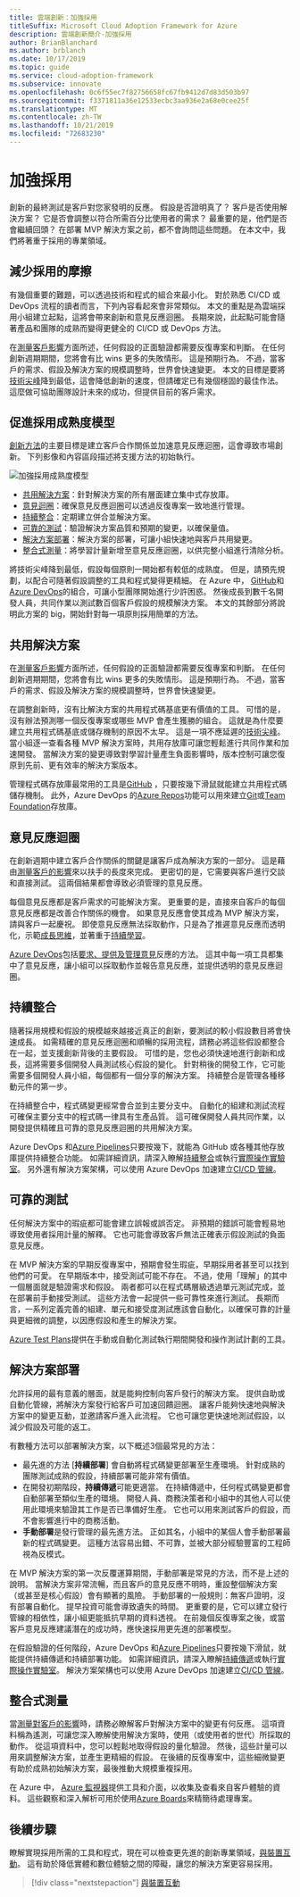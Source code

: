 ```yaml
---
title: 雲端創新：加強採用
titleSuffix: Microsoft Cloud Adoption Framework for Azure
description: 雲端創新簡介-加強採用
author: BrianBlanchard
ms.author: brblanch
ms.date: 10/17/2019
ms.topic: guide
ms.service: cloud-adoption-framework
ms.subservice: innovate
ms.openlocfilehash: 0c6f55ec7f82756658fc67fb9412d7d83d503b97
ms.sourcegitcommit: f3371811a36e12533ecbc3aa936e2a68e0cee25f
ms.translationtype: MT
ms.contentlocale: zh-TW
ms.lasthandoff: 10/21/2019
ms.locfileid: "72683230"
---
```

# <a name="empower-adoption"></a>加強採用

創新的最終測試是客戶對您家發明的反應。 假設是否證明真了？ 客戶是否使用解決方案？ 它是否會調整以符合所需百分比使用者的需求？ 最重要的是，他們是否會繼續回頭？ 在部署 MVP 解決方案之前，都不會詢問這些問題。 在本文中，我們將著重于採用的專業領域。

## <a name="reducing-friction-to-adoption"></a>減少採用的摩擦

有幾個重要的難題，可以透過技術和程式的組合來最小化。 對於熟悉 CI/CD 或 DevOps 流程的讀者而言，下列內容看起來會非常類似。 本文的重點是為雲端採用小組建立起點，這將會帶來創新和意見反應迴圈。 長期來說，此起點可能會隨著產品和團隊的成熟而變得更健全的 CI/CD 或 DevOps 方法。

在[測量客戶影響](./measure.md)方面所述，任何假設的正面驗證都需要反復專案和判斷。 在任何創新週期期間，您將會有比 wins 更多的失敗情形。 這是預期行為。 不過，當客戶的需求、假設及解決方案的規模調整時，世界會快速變更。 本文的目標是要將[技術尖峰](./build.md#reduce-complexity-and-delay-technical-spikes)降到最低，這會降低創新的速度，但請確定已有幾個穩固的最佳作法。 這麼做可協助團隊設計未來的成功，但提供目前的客戶需求。

## <a name="empowering-adoption---maturity-model"></a>促進採用成熟度模型

[創新方法](./index.md)的主要目標是建立客戶合作關係並加速意見反應迴圈，這會導致市場創新。
下列影像和內容區段描述將支援方法的初始執行。

![加強採用成熟度模型](../../_images/innovate/empower-adoption-maturity.png)

- [共用解決方案](#shared-solution)：針對解決方案的所有層面建立集中式存放庫。
- [意見迴圈](#feedback-loops)：確保意見反應迴圈可以透過反復專案一致地進行管理。
- [持續整合](#continuous-integration)：定期建立併合並解決方案。
- [可靠的測試](#reliable-testing)：驗證解決方案品質和預期的變更，以確保量值。
- [解決方案部署](#solution-deployment)：解決方案的部署，可讓小組快速地與客戶共用變更。
- [整合式測量](#integrated-measurements)：將學習計量新增至意見反應迴圈，以供完整小組進行清除分析。

將技術尖峰降到最低，假設每個原則一開始都有較低的成熟度。 但是，請預先規劃，以配合可隨著假設調整的工具和程式變得更精細。 在 Azure 中， [GitHub](https://guides.github.com)和[Azure DevOps](https://docs.microsoft.com/azure/devops)的組合，可讓小型團隊開始進行少許困惑。 然後成長到數千名開發人員，共同作業以測試數百個客戶假設的規模解決方案。 本文的其餘部分將說明此方案的 big，開始針對每一項原則採用簡單的方法。

## <a name="shared-solution"></a>共用解決方案

在[測量客戶影響](./measure.md)方面所述，任何假設的正面驗證都需要反復專案和判斷。 在任何創新週期期間，您將會有比 wins 更多的失敗情形。 這是預期行為。 不過，當客戶的需求、假設及解決方案的規模調整時，世界會快速變更。

在調整創新時，沒有比解決方案的共用程式碼基底更有價值的工具。 可惜的是，沒有辦法預測哪一個反復專案或哪些 MVP 會產生獲勝的組合。 這就是為什麼要建立共用程式碼基底或儲存機制的原因不太早。 這是一項不應延遲的[技術尖峰](./build.md#reduce-complexity-and-delay-technical-spikes)。 當小組逐一查看各種 MVP 解決方案時，共用存放庫可讓您輕鬆進行共同作業和加速開發。 當解決方案的變更導致對學習計量產生負面影響時，版本控制可讓您復原到先前、更有效率的解決方案版本。

管理程式碼存放庫最常用的工具是[GitHub](https://guides.github.com) ，只要按幾下滑鼠就能建立共用程式碼儲存機制。 此外，Azure DevOps 的[Azure Repos](https://docs.microsoft.com/azure/devops/repos/get-started/what-is-repos?view=azure-devops)功能可以用來建立[Git](https://docs.microsoft.com/azure/devops/repos/get-started/what-is-repos?view=azure-devops#git)或[Team Foundation](https://docs.microsoft.com/azure/devops/repos/get-started/what-is-repos?view=azure-devops#tfvc)存放庫。

## <a name="feedback-loops"></a>意見反應迴圈

在創新週期中建立客戶合作關係的關鍵是讓客戶成為解決方案的一部分。 這是藉由[測量客戶的影響](./measure.md)來以扶手的長度來完成。 更密切的是，它需要與客戶進行交談和直接測試。 這兩個結果都會導致必須管理的意見反應。

每個意見反應都是客戶需求的可能解決方案。 更重要的是，直接來自客戶的每個意見反應都是改善合作關係的機會。 如果意見反應會使其成為 MVP 解決方案，請與客戶一起慶祝。 即使意見反應無法採取動作，只是為了推遲意見反應而透明化，示範[成長思維](./learn.md#growth-mindset)，並著重于[持續學習](./learn.md#continuous-learning)。

[Azure DevOps](https://docs.microsoft.com/azure/devops)包括[要求、提供及管理意見](https://docs.microsoft.com/azure/devops/project/feedback)反應的方法。 這其中每一項工具都集中了意見反應，讓小組可以採取動作並報告意見反應，並提供透明的意見反應迴圈。

## <a name="continuous-integration"></a>持續整合

隨著採用規模和假設的規模越來越接近真正的創新，要測試的較小假設數目將會快速成長。 如需精確的意見反應迴圈和順暢的採用流程，請務必將這些假設都整合在一起，並支援創新背後的主要假設。 可惜的是，您也必須快速地進行創新和成長，這將需要多個開發人員測試核心假設的變化。 針對稍後的開發工作，它可能需要多個開發人員小組，每個都有一個分享的解決方案。 持續整合是管理各種移動元件的第一步。

在持續整合中，程式碼變更經常會合並到主要分支中。 自動化的組建和測試流程可確保主要分支中的程式碼一律具有生產品質。 這可確保開發人員共同作業，以開發提供精確且可靠的意見反應迴圈的共用解決方案。

Azure DevOps 和[Azure Pipelines](https://docs.microsoft.com/azure/devops/pipelines)只要按幾下，就能為 GitHub 或各種其他存放庫提供持續整合功能。
如需詳細資訊，請深入瞭解[持續整合](https://docs.microsoft.com/azure/devops/learn/what-is-continuous-integration)或執行[實際操作實驗室](https://www.azuredevopslabs.com/labs/azuredevops/continuousintegration)。 另外還有解決方案架構，可以使用 Azure DevOps 加速建立[CI/CD 管線](https://azure.microsoft.com/solutions/devops)。

## <a name="reliable-testing"></a>可靠的測試

任何解決方案中的瑕疵都可能會建立誤報或誤否定。 非預期的錯誤可能會輕易地導致使用者採用計量的解釋。 它也可能會導致客戶無法正確表示假設測試的負面意見反應。

在 MVP 解決方案的早期反復專案中，預期會發生瑕疵，早期採用者甚至可以找到他們的可愛。 在早期版本中，接受測試可能不存在。 不過，使用「理解」的其中一個層面就是驗證需求和假設。 兩者都可以在程式碼層級透過單元測試完成，並在部署前手動接受測試。 這些方法會一起提供一些可靠性來進行測試。 長期而言，一系列定義完善的組建、單元和接受度測試應該會自動化，以確保可靠的計量與更細微的調整，以因應假設和產生的解決方案。

[Azure Test Plans](https://docs.microsoft.com/azure/devops/test/track-test-status?view=azure-devops)提供在手動或自動化測試執行期間開發和操作測試計劃的工具。

## <a name="solution-deployment"></a>解決方案部署

允許採用的最有意義的層面，就是能夠控制向客戶發行的解決方案。 提供自助或自動化管線，將解決方案發行給客戶可加速回饋迴圈。 讓客戶能夠快速地與解決方案中的變更互動，並邀請客戶進入此流程。 它也可讓您更快速地測試假設，以減少假設及可能的返工。

有數種方法可以部署解決方案，以下概述3個最常見的方法：

- 最先進的方法 [**持續部署**] 會自動將程式碼變更部署至生產環境。 針對成熟的團隊測試成熟的假設，持續部署可能非常有價值。
- 在開發初期階段，**持續傳遞**可能更適當。 在持續傳遞中，任何程式碼變更都會自動部署至類似生產的環境。 開發人員、商務決策者和小組中的其他人可以使用此環境來驗證其工作是否已準備好生產。 它也可以用來測試客戶的假設，而不會影響進行中的商務活動。
- **手動部署**是發行管理的最先進方法。 正如其名，小組中的某個人會手動部署最新的程式碼變更。 這種方法容易出錯、不可靠，並被大部分經驗豐富的工程師視為反模式。

在 MVP 解決方案的第一次反覆運算期間，手動部署是常見的方法，而不是上述的說明。 當解決方案非常流暢，而且客戶的意見反應不明時，重設整個解決方案（或甚至是核心假設）會有顯著的風險。 手動部署的一般規則：無客戶證明，沒有部署自動化。 提早投資可能會導致遺失的時間。 更重要的是，它可以建立發行管線的相依性，讓小組更能抵抗早期的資料透視。 在前幾個反復專案之後，或當客戶意見反應建議潛在的成功時，應快速採用更先進的部署模型。

在假設驗證的任何階段，Azure DevOps 和[Azure Pipelines](https://docs.microsoft.com/azure/devops/pipelines)只要按幾下滑鼠，就能提供持續傳遞和持續部署功能。 如需詳細資訊，請深入瞭解[持續傳遞](https://docs.microsoft.com/azure/devops/learn/what-is-continuous-delivery)或執行[實際操作實驗室](https://www.azuredevopslabs.com/labs/azuredevops/continuousdeployment)。 解決方案架構也可以使用 Azure DevOps 加速建立[CI/CD 管線](https://azure.microsoft.com/solutions/devops)。

## <a name="integrated-measurements"></a>整合式測量

當[測量對客戶的影響](./measure.md)時，請務必瞭解客戶對解決方案中的變更有何反應。 這項資料稱為遙測，可讓您深入瞭解使用解決方案時，使用（或使用者的世代）所採取的動作。 從這項資料中，您可以輕鬆地取得假設的量化驗證。 然後，這些計量可以用來調整解決方案，並產生更精細的假設。 在後續的反復專案中，這些細微變更有助於成熟初始解決方案，最後推動大規模重複採用。

在 Azure 中， [Azure 監視器](https://docs.microsoft.com/azure/azure-monitor/overview)提供工具和介面，以收集及查看來自客戶體驗的資料。 這些觀察和深入解析可用於使用[Azure Boards](https://docs.microsoft.com/azure/devops/boards)來精簡待處理專案。

## <a name="next-steps"></a>後續步驟

瞭解實現採用所需的工具和程式，現在可以檢查更先進的創新專業領域，[與裝置互動](./devices.md)。 這有助於降低實體和數位體驗之間的障礙，讓您的解決方案更容易採用。

> [!div class="nextstepaction"]
> [與裝置互動](./devices.md)
